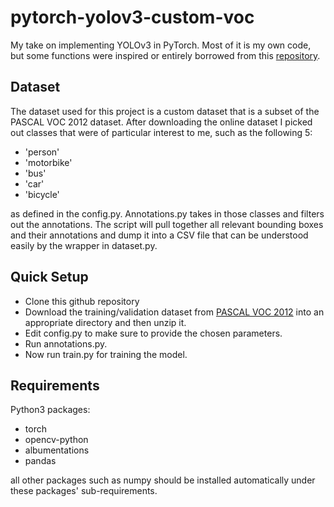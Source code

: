 # pytorch-yolov3-custom-voc

My take on implementing YOLOv3 in PyTorch. Most of it is my own code, but some functions were inspired or entirely borrowed from this
[repository](https://github.com/aladdinpersson/Machine-Learning-Collection/tree/master/ML/Pytorch/object_detection/YOLOv3).

## Dataset
The dataset used for this project is a custom dataset that is a subset of the PASCAL VOC 2012 dataset. After downloading the online dataset
I picked out classes that were of particular interest to me, such as the following 5:
* 'person'
* 'motorbike'
* 'bus'
* 'car'
* 'bicycle'

as defined in the config.py. Annotations.py takes in those classes and filters out the annotations. The script will pull together all relevant 
bounding boxes and their annotations and dump it into a CSV file that can be understood easily by the wrapper in dataset.py. 

## Quick Setup
* Clone this github repository
* Download the training/validation dataset from [PASCAL VOC 2012](http://host.robots.ox.ac.uk/pascal/VOC/voc2012/index.html#voc2012vs2011) into an appropriate directory and then unzip it.
* Edit config.py to make sure to provide the chosen parameters. 
* Run annotations.py.
* Now run train.py for training the model.


## Requirements
Python3 packages:
* torch
* opencv-python
* albumentations
* pandas

all other packages such as numpy should be installed automatically under these packages' sub-requirements.
